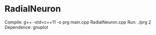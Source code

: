 # RadialNeuron
Compile: g++ -std=c++11 -o prg main.cpp RadialNeuron.cpp
Run: ./prg 2
Dependence: gnuplot 
